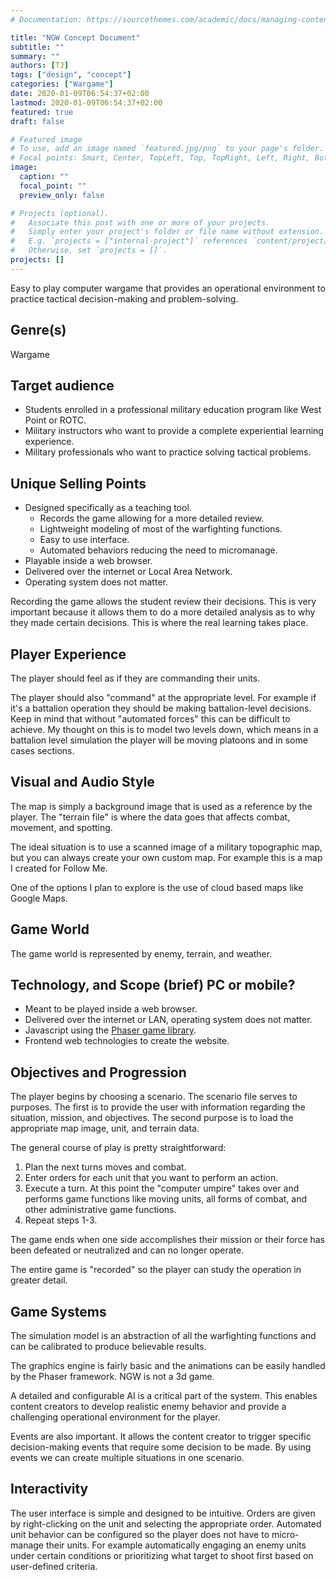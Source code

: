 ```yaml
---
# Documentation: https://sourcethemes.com/academic/docs/managing-content/

title: "NGW Concept Document"
subtitle: ""
summary: ""
authors: [TJ]
tags: ["design", "concept"]
categories: ["Wargame"]
date: 2020-01-09T06:54:37+02:00
lastmod: 2020-01-09T06:54:37+02:00
featured: true
draft: false

# Featured image
# To use, add an image named `featured.jpg/png` to your page's folder.
# Focal points: Smart, Center, TopLeft, Top, TopRight, Left, Right, BottomLeft, Bottom, BottomRight.
image:
  caption: ""
  focal_point: ""
  preview_only: false

# Projects (optional).
#   Associate this post with one or more of your projects.
#   Simply enter your project's folder or file name without extension.
#   E.g. `projects = ["internal-project"]` references `content/project/deep-learning/index.md`.
#   Otherwise, set `projects = []`.
projects: []
---
```

Easy to play computer wargame that provides an operational environment to
practice tactical decision-making and problem-solving. 

## Genre(s)
Wargame

## Target audience
- Students enrolled in a professional military education program like West Point or ROTC. 
- Military instructors who want to provide a complete experiential learning experience. 
- Military professionals who want to practice solving tactical problems.

## Unique Selling Points
- Designed specifically as a teaching tool.
  - Records the game allowing for a more detailed review.
  - Lightweight modeling of most of the warfighting functions.
  - Easy to use interface.
  - Automated behaviors reducing the need to micromanage.
- Playable inside a web browser.
- Delivered over the internet or Local Area Network.
- Operating system does not matter.

Recording the game allows the student review their decisions.  This is very important because it allows them to do a more detailed analysis as to why they made certain decisions.  This is where the real learning takes place.  

## Player Experience
The player should feel as if they are commanding their units.

The player should also "command" at the appropriate level.  For example if it's a battalion operation they should be making battalion-level decisions.  Keep in mind that without "automated forces" this can be difficult to achieve.  My thought on this is to model two levels down, which means in a battalion level simulation the player will be moving platoons and in some cases sections. 

## Visual and Audio Style
The map is simply a background image that is used as a reference by the player.  The "terrain file" is where the data goes that affects combat, movement, and spotting.

The ideal situation is to use a scanned image of a military topographic map, but you can always create your own custom map.  For example this is a map I created for Follow Me.

One of the options I plan to explore is the use of cloud based maps like Google Maps.  

## Game World 
The game world is represented by enemy, terrain, and weather. 

## Technology, and Scope (brief) PC or mobile?
- Meant to be played inside a web browser.
- Delivered over the internet or LAN, operating system does not matter.
- Javascript using the [Phaser game library](https://phaser.io/).
- Frontend web technologies to create the website.

## Objectives and Progression
The player begins by choosing a scenario. The scenario file serves to purposes.  The first is to provide the user with information regarding the situation, mission, and objectives.  The second purpose is to load the appropriate map image, unit, and terrain data.

The general course of play is pretty straightforward:
1.  Plan the next turns moves and combat.
2.  Enter orders for each unit that you want to perform an action.
3.  Execute a turn.  At this point the "computer umpire" takes over and performs game functions like moving units, all forms of combat, and other administrative game functions.
4.  Repeat steps 1-3.

The game ends when one side accomplishes their mission or their force has been defeated or neutralized and can no longer operate. 

The entire game is "recorded" so the player can study the operation in greater detail.

## Game Systems 
The simulation model is an abstraction of all the warfighting functions and can be calibrated to produce believable results.

The graphics engine is fairly basic and the animations can be easily handled by the Phaser framework. NGW is not a 3d game.

A detailed and configurable AI is a critical part of the system. This enables content creators to develop realistic enemy behavior and provide a challenging operational environment for the player.

Events are also important.  It allows the content creator to trigger specific decision-making events that require some decision to be made.  By using events we can create multiple situations in one scenario.  

## Interactivity
The user interface is simple and designed to be intuitive. Orders are given by right-clicking on the unit and selecting the appropriate order. Automated unit behavior can be configured so the player does not have to micro-manage their units. For example automatically engaging an enemy units under certain conditions or prioritizing what target to shoot first based on user-defined criteria.